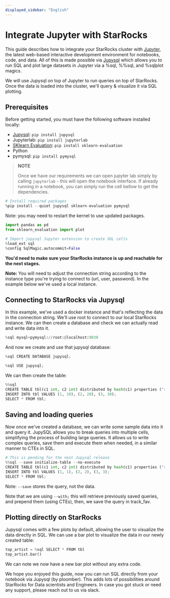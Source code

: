 ```yaml
---
displayed_sidebar: "English"
---
```


# Integrate Jupyter with StarRocks

This guide describes how to integrate your StarRocks cluster with [Jupyter](https://jupyter.org/), the latest web-based interactive development environment for notebooks, code, and data.
All of this is made possible via [Jupysql](https://jupysql.ploomber.io/) which allows you to run SQL and plot large datasets in Jupyter via a %sql, %%sql, and %sqlplot magics.

We will use Jupysql on top of Jupyter to run queries on top of StarRocks.
Once the data is loaded into the cluster, we'll query & visualize it via SQL plotting.

## Prerequisites

Before getting started, you must have the following software installed locally:

- [Jupysql](https://jupysql.ploomber.io/en/latest/quick-start.html): `pip install jupysql`
- Jupyterlab: `pip install jupyterlab`
- [SKlearn Evaluation](https://github.com/ploomber/sklearn-evaluation): `pip install sklearn-evaluation`
- Python
- pymysql: `pip install pymysql`

> **NOTE**
>
> Once we have our requirements we can open jupyter lab simply by calling `jupyterlab` - this will open the notebook interface.
> If already running in a notebook, you can simply run the cell bellow to get the dependencies.

```python
# Install required packages
%pip install --quiet jupysql sklearn-evaluation pymysql
```

Note: you may need to restart the kernel to use updated packages.

```python
import pandas as pd
from sklearn_evaluation import plot

# Import jupysql Jupyter extension to create SQL cells
%load_ext sql
%config SqlMagic.autocommit=False
```

**You'd need to make sure your StarRocks instance is up and reachable for the next stages.**

**Note:** You will need to adjust the connection string according to the instance type you're trying to connect to (url, user, password). In the example below we've used a local instance.

## Connecting to StarRocks via Jupysql

In this example, we've used a docker instance and that's reflecting the data in the connection string.
We'll use root to connect to our local StarRocks instance.
We can then create a database and check we can actually read and write data into it.

```python
%sql mysql+pymysql://root:@localhost:9030
```

And now we create and use that jupysql database:

```python
%sql CREATE DATABASE jupysql;
```

```python
%sql USE jupysql;
```

We can then create the table:

```python
%%sql
CREATE TABLE tbl(c1 int, c2 int) distributed by hash(c1) properties ("replication_num" = "1");
INSERT INTO tbl VALUES (1, 10), (2, 20), (3, 30);
SELECT * FROM tbl;
```

## Saving and loading queries

Now once we've created a database, we can write some sample data into it and query it.
JupySQL allows you to break queries into multiple cells, simplifying the process of building large queries.
It allows us to write complex queries, save them and execute them when needed, in a similar manner to CTEs in SQL.

```python
# This is pending for the next Jupysql release
%%sql --save initialize-table --no-execute
CREATE TABLE tbl(c1 int, c2 int) distributed by hash(c1) properties ("replication_num" = "1");
INSERT INTO tbl VALUES (1, 1), (2, 2), (3, 3);
SELECT * FROM tbl;
```

Note: `--save` stores the query, not the data.

Note that we are using `--with;` this will retrieve previously saved queries, and prepend them (using CTEs), then, we save the query in track_fav.

## Plotting directly on StarRocks

Jupysql comes with a few plots by default, allowing the user to visualize the data directly in SQL.
We can use a bar plot to visualize the data in our newly created table:

```python
top_artist = %sql SELECT * FROM tbl
top_artist.bar()
```

We can note we now have a new bar plot without any extra code.

We hope you enjoyed this guide, now you can run SQL directly from your notebook via Jupysql (by ploomber).
This adds lots of possibilities around StarRocks for Data scientists and Engineers.
In case you got stuck or need any support, please reach out to us via slack.
